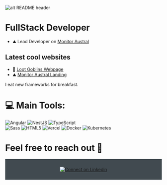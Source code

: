 ![alt README header](https://i.ibb.co/t862nPF/github-banner-clx.webp)

# FullStack Developer

- ⛰️ Lead Developer on [Monitor Austral](https://app.monitoraustral.cl/)

## Latest cool websites
- 🦋 [Loot Goblins Webpage](https://www.loot-goblins.com)
- ⛰️ [Monitor Austral Landing](https://www.monitoraustral.cl/)

I eat new frameworks for breakfast.

# 💻 Main Tools:
![Angular](https://img.shields.io/badge/Angular-blue?style=for-the-badge&logo=angular)
![NestJS](https://img.shields.io/badge/NestJS-blue?style=for-the-badge&logo=nestjs)
![TypeScript](https://img.shields.io/badge/typescript-%23007ACC.svg?style=for-the-badge&logo=typescript&logoColor=white)  
![Sass](https://img.shields.io/badge/SCSS-blue?style=for-the-badge&logo=Sass)
![HTML5](https://img.shields.io/badge/html5-%23E34F26.svg?style=for-the-badge&logo=html5&logoColor=white) 
![Vercel](https://img.shields.io/badge/vercel-%23000000.svg?style=for-the-badge&logo=vercel&logoColor=white) 
![Docker](https://img.shields.io/badge/docker-%230db7ed.svg?style=for-the-badge&logo=docker&logoColor=white) 
![Kubernetes](https://img.shields.io/badge/kubernetes-%23326ce5.svg?style=for-the-badge&logo=kubernetes&logoColor=white)

# Feel free to reach out 💬
<div align="center" style="background:#414a50; padding: 25px 0;">
     <a href="https://www.linkedin.com/in/clxzero/">
        <img src="https://raw.githubusercontent.com/Iwi4a/iwi4a/master/assets/linkedin.svg" alt="Connect on Linkedin">
    </a>
</div>

<!--
**ClxZero/ClxZero** is a ✨ _special_ ✨ repository because its `README.md` (this file) appears on your GitHub profile.

Here are some ideas to get you started:

- 🔭 I’m currently working on ...
- 🌱 I’m currently learning ...
- 👯 I’m looking to collaborate on ...
- 🤔 I’m looking for help with ...
- 💬 Ask me about ...
- 📫 How to reach me: ...
- 😄 Pronouns: ...
- ⚡ Fun fact: ...
-->
